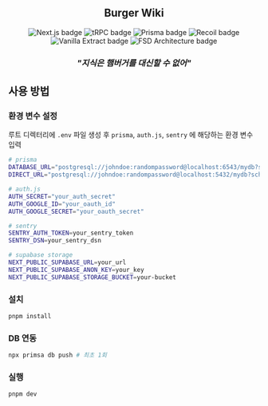<div align="center">
  <h2>Burger Wiki</h2>
  <p align="center">
    <img src="https://img.shields.io/badge/Next.js-000000?style=flat-square&logo=nextdotjs&logoColor=white" alt="Next.js badge">
    <img src="https://img.shields.io/badge/-tRPC-2596BE?style=flat&logo=trpc&logoColor=white" alt="tRPC badge">
    <img src="https://img.shields.io/badge/Prisma-2D3748?style=flat-square&logo=prisma&logoColor=white" alt="Prisma badge">
    <img src="https://img.shields.io/badge/Recoil-3563F2?style=flat-square&logo=recoil&logoColor=white" alt="Recoil badge">
    <img src="https://img.shields.io/badge/Vanilla%20Extract-1EC5C4?style=flat-square&logo=vanilla&logoColor=white" alt="Vanilla Extract badge">
    <img src="https://img.shields.io/badge/FSD%20Architecture-007ACC?style=flat-square&logo=architecture&logoColor=white" alt="FSD Architecture badge">
  </p>
  <h3><b><i>"지식은 햄버거를 대신할 수 없어"</i></b></h3>
</div>

## 사용 방법

### 환경 변수 설정

루트 디렉터리에 `.env` 파일 생성 후 `prisma`, `auth.js`, `sentry` 에 해당하는 환경 변수 입력

```sh
# prisma
DATABASE_URL="postgresql://johndoe:randompassword@localhost:6543/mydb?schema=public?pgbouncer=true"
DIRECT_URL="postgresql://johndoe:randompassword@localhost:5432/mydb?schema=public"

# auth.js
AUTH_SECRET="your_auth_secret"
AUTH_GOOGLE_ID="your_oauth_id"
AUTH_GOOGLE_SECRET="your_oauth_secret"

# sentry
SENTRY_AUTH_TOKEN=your_sentry_token
SENTRY_DSN=your_sentry_dsn

# supabase storage
NEXT_PUBLIC_SUPABASE_URL=your_url
NEXT_PUBLIC_SUPABASE_ANON_KEY=your_key
NEXT_PUBLIC_SUPABASE_STORAGE_BUCKET=your-bucket
```

### 설치

```sh
pnpm install
```

### DB 연동

```sh
npx primsa db push # 최초 1회
```

### 실행

```sh
pnpm dev
```


